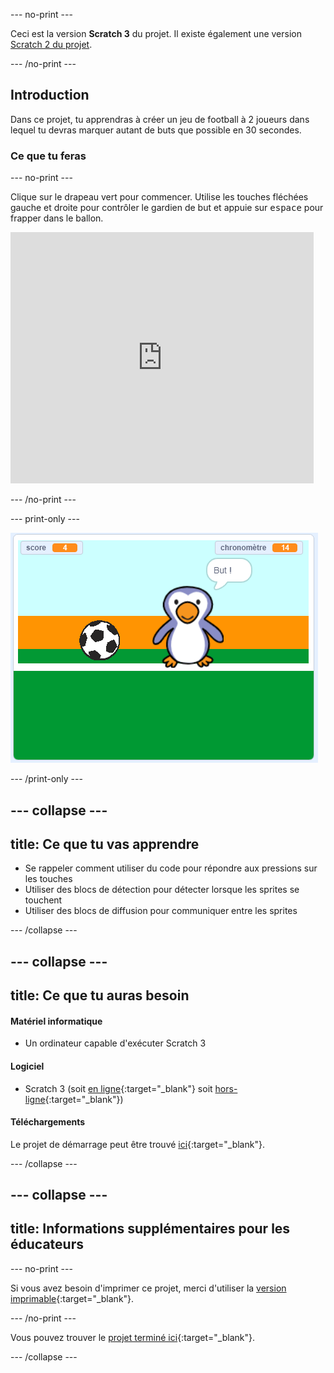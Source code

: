 --- no-print ---

Ceci est la version **Scratch 3** du projet. Il existe également une version [Scratch 2 du projet](https://projects.raspberrypi.org/fr-FR/projects/beat-the-goalie-scratch2).

--- /no-print ---

## Introduction

Dans ce projet, tu apprendras à créer un jeu de football à 2 joueurs dans lequel tu devras marquer autant de buts que possible en 30 secondes.

### Ce que tu feras

--- no-print ---

Clique sur le drapeau vert pour commencer. Utilise les touches fléchées gauche et droite pour contrôler le gardien de but et appuie sur <kbd>espace</kbd> pour frapper dans le ballon.

<div class="scratch-preview">
  <iframe allowtransparency="true" width="485" height="402" src="https://scratch.mit.edu/projects/embed/406207673/?autostart=false" frameborder="0" scrolling="no"></iframe>
</div>

--- /no-print ---

--- print-only ---

![capture d'écran du jeu](images/goalie-final.png)

--- /print-only ---

--- collapse ---
---
title: Ce que tu vas apprendre
---

- Se rappeler comment utiliser du code pour répondre aux pressions sur les touches
- Utiliser des blocs de détection pour détecter lorsque les sprites se touchent
- Utiliser des blocs de diffusion pour communiquer entre les sprites

--- /collapse ---

--- collapse ---
---
title: Ce que tu auras besoin
---

#### Matériel informatique

+ Un ordinateur capable d'exécuter Scratch 3

#### Logiciel

+ Scratch 3 (soit [en ligne](https://rpf.io/scratchon){:target="_blank"} soit [hors-ligne](https://rpf.io/scratchoff){:target="_blank"})

#### Téléchargements

Le projet de démarrage peut être trouvé [ici](https://rpf.io/p/fr-FR/beat-the-goalie-go){:target="_blank"}.

--- /collapse ---

--- collapse ---
---
title: Informations supplémentaires pour les éducateurs
---

--- no-print ---

Si vous avez besoin d'imprimer ce projet, merci d'utiliser la [version imprimable](https://projects.raspberrypi.org/fr-FR/projects/beat-the-goalie/print){:target="_blank"}.

--- /no-print ---

Vous pouvez trouver le [projet terminé ici](https://rpf.io/p/fr-FR/beat-the-goalie-get){:target="_blank"}.

--- /collapse ---
